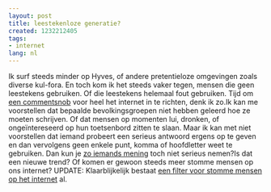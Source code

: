 ```yaml
---
layout: post
title: leestekenloze generatie?
created: 1232212405
tags:
- internet
lang: nl
---
```

Ik surf steeds minder op Hyves, of andere pretentieloze omgevingen zoals diverse kul-fora. En toch kom ik het steeds vaker tegen, mensen die geen leestekens gebruiken. Of die leestekens helemaal fout gebruiken.  Tijd om [een commentsnob](http://www.chrisfinke.com/addons/youtube-comment-snob/) voor heel het internet in te richten, denk ik zo.Ik kan me voorstellen dat bepaalde bevolkingsgroepen niet hebben geleerd hoe ze moeten schrijven. Of dat mensen op momenten lui, dronken, of ongeïntereseerd op hun toetsenbord zitten te slaan. Maar ik kan met niet voorstellen dat iemand probeert een serieus antwoord ergens op te geven en dan vervolgens geen enkele punt, komma of hoofdletter weet te gebruiken. Dan kun je [zo iemands mening](http://arnobonte.hyves.nl/blog/19629085/Handen_af_van_vuurwerk/xvkv/) toch niet serieus nemen?Is dat een nieuwe trend? Of komen er gewoon steeds meer stomme mensen op ons internet? UPDATE: Klaarblijkelijk bestaat [een filter voor stomme mensen op het internet](http://stupidfilter.org/) al. 
